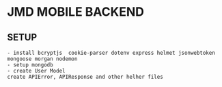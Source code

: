 # JMD MOBILE BACKEND

##  SETUP
    - install bcryptjs  cookie-parser dotenv express helmet jsonwebtoken mongoose morgan nodemon
    - setup mongodb
    - create User Model
    create APIError, APIResponse and other helher files